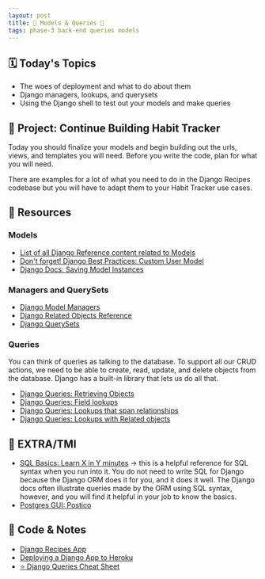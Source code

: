 ```yaml
---
layout: post
title: 🐻 Models & Queries 🐻
tags: phase-3 back-end queries models
---
```


## 🗓️ Today's Topics

- The woes of deployment and what to do about them
- Django managers, lookups, and querysets
- Using the Django shell to test out your models and make queries

## 🎯 Project: Continue Building Habit Tracker

Today you should finalize your models and begin building out the urls, views, and templates you will need. Before you write the code, plan for what you will need.

There are examples for a lot of what you need to do in the Django Recipes codebase but you will have to adapt them to your Habit Tracker use cases.

## 🔖 Resources

### Models

- [List of all Django Reference content related to Models](https://docs.djangoproject.com/en/3.2/ref/models/)
- [Don't forget! Django Best Practices: Custom User Model](https://learndjango.com/tutorials/django-custom-user-model)
- [Django Docs: Saving Model Instances](https://docs.djangoproject.com/en/3.2/ref/models/instances/#saving-objects)

### Managers and QuerySets

- [Django Model Managers](https://docs.djangoproject.com/en/3.2/topics/db/managers)
- [Django Related Objects Reference](https://docs.djangoproject.com/en/3.2/ref/models/relations/#related-objects-reference)
- [Django QuerySets](https://docs.djangoproject.com/en/3.2/topics/db/queries/#retrieving-objects)

### Queries

You can think of queries as talking to the database. To support all our CRUD actions, we need to be able to create, read, update, and delete objects from the database. Django has a built-in library that lets us do all that.

- [Django Queries: Retrieving Objects](https://docs.djangoproject.com/en/3.2/topics/db/queries/#retrieving-objects)
- [Django Queries: Field lookups](https://docs.djangoproject.com/en/3.2/topics/db/queries/#field-lookups)
- [Django Queries: Lookups that span relationships](https://docs.djangoproject.com/en/3.2/topics/db/queries/#lookups-that-span-relationships)
- [Django Queries: Lookups with Related objects](https://docs.djangoproject.com/en/3.2/topics/db/queries/#related-objects)

## 🌟 EXTRA/TMI

- [SQL Basics: Learn X in Y minutes](https://learnxinyminutes.com/docs/sql/) -> this is a helpful reference for SQL syntax when you run into it. You do not need to write SQL for Django because the Django ORM does it for you, and it does it well. The Django docs often illustrate queries made by the ORM using SQL syntax, however, and you will find it helpful in your job to know the basics.
- [Postgres GUI: Postico](https://eggerapps.at/postico/)

## 🦉 Code & Notes

- [Django Recipes App](https://github.com/Momentum-Team-10/example-django-recipes)
- [Deploying a Django App to Heroku](https://www.notion.so/momentumlearn/Deploying-a-Django-App-to-Heroku-81488333c03445539bfc7eb3c1691ed0)
- [⭐ Django Queries Cheat Sheet](https://github.com/Momentum-Team-10/notes/blob/main/django-queries.md)
